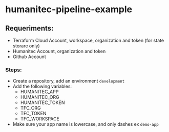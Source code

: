 # humanitec-pipeline-example

## Requeriments:
- Terraform Cloud Account, workspace, organization and token (for state storare only)
- Humanitec Account, organization and token
- Github Account

### Steps:
- Create a repository, add an environment `development`
- Add the following variables:
    - HUMANITEC_APP
    - HUMANITEC_ORG 
    - HUMANITEC_TOKEN
    - TFC_ORG
    - TFC_TOKEN
    - TFC_WORKSPACE
- Make sure your app name is lowercase, and only dashes ex `demo-app`